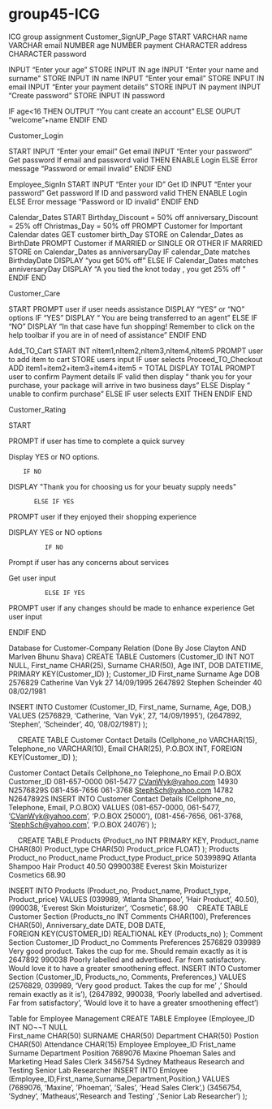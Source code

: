 # group45-ICG
ICG group assignment
Customer_SignUP_Page 
START
VARCHAR name
VARCHAR email
NUMBER age 
NUMBER payment
CHARACTER address 
CHARACTER password

INPUT “Enter your age”
STORE INPUT IN age 
INPUT "Enter your name and surname"
STORE INPUT IN name 
INPUT “Enter your email”
STORE INPUT IN email 
INPUT “Enter your payment details”
STORE INPUT IN payment 
INPUT “Create password”
STORE INPUT IN password

IF age<16 THEN 
    OUTPUT “You cant create an account”
ELSE 
  OUPUT “welcome”+name
ENDIF
END

Customer_Login

START 
INPUT “Enter your email”
Get email 
INPUT “Enter your password”
Get password 
If email and password valid THEN 
ENABLE Login
ELSE
Error message “Password or email invalid”
ENDIF
END 

Employee_SignIn
START 
INPUT “Enter your ID”
Get ID
INPUT “Enter your password”
Get password 
If ID and password valid THEN 
ENABLE Login
ELSE
Error message “Password or ID invalid”
ENDIF
END 


Calendar_Dates
START
Birthday_Discount = 50% off
anniversary_Discount = 25% off
Christmas_Day = 50% off 
PROMPT Customer for Important Calendar dates 
GET customer birth_Day 
STORE on Calendar_Dates as BirthDate
PROMPT Customer if MARRIED or SINGLE OR OTHER 
IF MARRIED 
STORE on Calendar_Dates as anniversaryDay
IF calendar_Date matches BirthdayDate
DISPLAY “you get 50% off”
  ELSE IF Calendar_Dates matches anniversaryDay
    DISPLAY “A you tied the knot today , you get 25% off ”
 ENDIF
END 


Customer_Care 

START 
       PROMPT user if user needs assistance 
       DISPLAY “YES” or “NO” options 
         IF “YES” 
          DISPLAY “ You are being transferred to an agent”
            ELSE IF “NO” 
               DISPLAY “In that case have fun shopping! Remember to click on the help toolbar if you are in                                                                                             of need of assistance”
        ENDIF 
             END


Add_TO_Cart
 START 
INT nItem1,nItem2,nItem3,nItem4,nItem5
PROMPT user to add item to cart 
STORE users input 
IF user selects Proceed_TO_Checkout
      ADD item1+item2+item3+item4+item5 = TOTAL
        DISPLAY TOTAL
PROMPT user to confirm Payment details 
IF valid then display “ thank you for your purchase, your package will arrive in two business days”
    ELSE Display “ unable to confirm purchase”
ELSE IF user selects EXIT THEN 
      ENDIF 
END

 
Customer_Rating 

START

PROMPT if user has time to complete a quick survey

Display YES or NO options.

        IF NO

DISPLAY "Thank you for choosing us for your beuaty supply needs"

           ELSE IF YES

PROMPT user if they enjoyed their shopping experience

DISPLAY YES or NO options

              IF NO

Prompt if user has any concerns about services

Get user input

              ELSE IF YES

PROMPT user if any changes should be made to enhance experience
Get user input 

ENDIF
END 

Database for Customer-Company Relation (Done By Jose Clayton AND Marlven Bhunu Shava)
CREATE TABLE Customers
 (Customer_ID INT NOT NULL,
First_name CHAR(25),
Surname CHAR(50),
Age INT,
DOB DATETIME,
PRIMARY KEY(Customer_ID) );
Customer_ID	First_name	Surname	Age	DOB
2576829	Catherine	Van Vyk	27	14/09/1995
2647892	Stephen	Scheinder	40	08/02/1981



INSERT INTO Customer
(Customer_ID, First_name, Surname, Age, DOB,) VALUES
 (2576829, ‘Catherine, ‘Van Vyk’, 27, ‘14/09/1995’),
(2647892, ‘Stephen’, ‘Scheinder’, 40, ’08/02/1981’) );
 
 
CREATE TABLE Customer Contact Details
                   (Cellphone_no VARCHAR(15),
                   Telephone_no VARCHAR(10),
                   Email CHAR(25),
                   P.O.BOX INT,
                  FOREIGN KEY(Customer_ID) );        

Customer Contact Details
Cellphone_no	Telephone_no	Email	P.O.BOX	Customer_ID
081-657-0000	061-5477	CVanWyk@yahoo.com
14930	N2576829S
081-456-7656	061-3768	StephSch@yahoo.com	14782	N2647892S
INSERT INTO Customer Contact Details
 (Cellphone_no, Telephone, Email, P.O.BOX) VALUES
(081-657-0000, 061-5477, ‘CVanWyk@yahoo.com’, ‘P.O.BOX 25000’),
(081-456-7656, 061-3768, ‘StephSch@yahoo.com’, ‘P.O.BOX 24076’) );

 
CREATE TABLE Products
        (Product_no INT PRIMARY KEY,
        Product_name CHAR(80) 
       Product_type CHAR(50)
       Product_price FLOAT) );
Products
Product_no	Product_name	Product_type	Product_price
S039989Q	Atlanta Shampoo	Hair Product 	40.50
Q990038E	Everest Skin Moisturizer 	Cosmetics	68.90





INSERT INTO Products 
(Product_no, Product_name, Product_type, Product_price) VALUES
(039989, ‘Atlanta Shampoo’, ‘Hair Product’, 40.50),
(990038, ‘Everest Skin Moisturizer’, ‘Cosmetic’, 68.90 
CREATE TABLE Customer Section
         (Products_no INT
         Comments CHAR(100),
         Preferences CHAR(50),
         Anniversary_date DATE,
         DOB DATE,    
         FOREIGN KEY(CUSTOMER_ID) 
         REALTIONAL KEY (Products_no) );
Comment Section
Customer_ID	Product_no	Comments	Preferences
2576829	039989	Very good product. Takes the cup for me.	Should remain exactly as it is
2647892	990038	Poorly labelled and advertised. Far from satisfactory.	Would love it to have a greater smoothening effect.
INSERT INTO Customer Section
(Customer_ID, Products_no, Comments, Preferences,) VALUES
(2576829, 039989, ‘Very good product. Takes the cup for me’ ,’ Should remain exactly as it is’),
(2647892, 990038, ‘Poorly labelled and advertised. Far from satisfactory’, ‘Would love it to have a greater smoothening effect’)


 
Table for Employee Management 
CREATE TABLE Employee
     (Employee_ID INT NO¬¬T NULL	
      First_name CHAR(50)
      SURNAME CHAR(50)
      Department CHAR(50)
      Postion CHAR(50)
      Attendance CHAR(15)
Employee
Employee_ID	Frist_name	Surname	Department	Position
7689076	Maxine	Phoeman	Sales and Marketing 	Head Sales Clerk
3456754	Sydney 	Matheaus	Research and Testing 	Senior Lab Researcher 
INSERT INTO Emloyee
(Employee_ID,First_name,Surname,Department,Position,) VALUES
(7689076, ’Maxine’, ’Phoeman’, ’Sales’, ’Head Sales Clerk’,)
(3456754, ’Sydney’, ’Matheaus’,’Research and Testing’ ,’Senior Lab Researcher’) );






